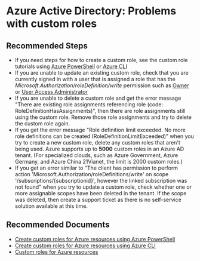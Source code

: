 <properties
    pageTitle="Problems with custom roles"
    description="Azure Active Directory troubleshooting"
    service="microsoft.aad"
    resource="Microsoft_AAD_IAM"
    authors="rolyon"
    ms.author="rolyon"
    displayOrder=""
    articleId="b8319a48-eb00-4df4-b621-f01f1d2c9117"
    diagnosticScenario=""
    selfHelpType="generic"
    supportTopicIds="32690723"
    resourceTags=""
    productPesIds="16986"
    cloudEnvironments="public"
/>

# Azure Active Directory: Problems with custom roles

## **Recommended Steps**

* If you need steps for how to create a custom role, see the custom role tutorials using [Azure PowerShell](https://docs.microsoft.com/azure/role-based-access-control/tutorial-custom-role-powershell) or [Azure CLI](https://docs.microsoft.com/azure/role-based-access-control/tutorial-custom-role-cli)
* If you are unable to update an existing custom role, check that you are currently signed in with a user that is assigned a role that has the *Microsoft.Authorization/roleDefinition/write* permission such as [Owner](https://docs.microsoft.com/azure/role-based-access-control/built-in-roles#owner) or [User Access Administrator](https://docs.microsoft.com/azure/role-based-access-control/built-in-roles#user-access-administrator)
* If you are unable to delete a custom role and get the error message "There are existing role assignments referencing role (code: RoleDefinitionHasAssignments)", then there are role assignments still using the custom role. Remove those role assignments and try to delete the custom role again.
* If you get the error message "Role definition limit exceeded. No more role definitions can be created (RoleDefinitionLimitExceeded)" when you try to create a new custom role, delete any custom roles that aren't being used. Azure supports up to **5000** custom roles in an Azure AD tenant. (For specialized clouds, such as Azure Government, Azure Germany, and Azure China 21Vianet, the limit is 2000 custom roles.)
* If you get an error similar to "The client has permission to perform action 'Microsoft.Authorization/roleDefinitions/write' on scope '/subscriptions/{subscriptionid}', however the linked subscription was not found" when you try to update a custom role, check whether one or more assignable scopes have been deleted in the tenant. If the scope was deleted, then create a support ticket as there is no self-service solution available at this time.

## **Recommended Documents**

- [Create custom roles for Azure resources using Azure PowerShell](https://docs.microsoft.com/azure/role-based-access-control/custom-roles-powershell)
- [Create custom roles for Azure resources using Azure CLI](https://docs.microsoft.com/azure/role-based-access-control/custom-roles-cli)
- [Custom roles for Azure resources](https://docs.microsoft.com/azure/role-based-access-control/custom-roles)
